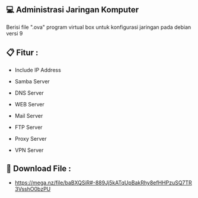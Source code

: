 ## 💻 Administrasi Jaringan Komputer

Berisi file ".ova" program virtual box untuk konfigurasi jaringan pada debian versi 9

## 📋 Fitur :

- Include IP Address

- Samba Server

- DNS Server

- WEB Server

- Mail Server

- FTP Server

- Proxy Server

- VPN Server

## 💾 Download File :

- https://mega.nz/file/baBXQSiR#-889Jj5kATqUpBakRhy8efHHPzuSQ7TR3VsshO0bzPU
